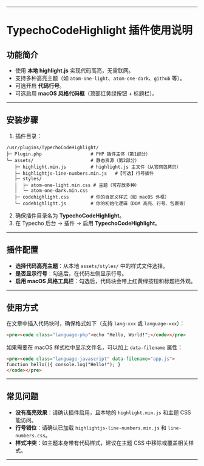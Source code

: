 
---

# TypechoCodeHighlight 插件使用说明

## 功能简介

* 使用 **本地 highlight.js** 实现代码高亮，无需联网。
* 支持多种高亮主题（如 `atom-one-light`、`atom-one-dark`、`github` 等）。
* 可选开启 **代码行号**。
* 可选启用 **macOS 风格代码框**（顶部红黄绿按钮 + 标题栏）。

---

## 安装步骤

1. 插件目录：

```
/usr/plugins/TypechoCodeHighlight/
├─ Plugin.php                  # PHP 插件主体（第1部分）
└─ assets/                     # 静态资源（第2部分）
   ├─ highlight.min.js         # highlight.js 主文件（从官网包拷贝）
   ├─ highlightjs-line-numbers.min.js   #【可选】行号插件
   ├─ styles/
   │  ├─ atom-one-light.min.css # 主题（可存放多种）
   │  └─ atom-one-dark.min.css
   ├─ codehighlight.css        # 你的自定义样式（如 macOS 外框）
   └─ codehighlight.js         # 你的初始化逻辑（DOM 高亮、行号、包裹等）
```
2. 确保插件目录名为 **TypechoCodeHighlight**。
3. 在 Typecho 后台 → 插件 → 启用 **TypechoCodeHighlight**。

---

## 插件配置

* **选择代码高亮主题**：从本地 `assets/styles/` 中的样式文件选择。
* **是否显示行号**：勾选后，在代码左侧显示行号。
* **启用 macOS 风格工具栏**：勾选后，代码块会带上红黄绿按钮和标题栏外观。

---

## 使用方式

在文章中插入代码块时，确保格式如下（支持 `lang-xxx` 或 `language-xxx`）：

```html
<pre><code class="language-php">echo "Hello, World!";</code></pre>
```

如果需要在 macOS 样式栏中显示文件名，可以加上 `data-filename` 属性：

```html
<pre><code class="language-javascript" data-filename="app.js">
function hello(){ console.log("Hello!"); }
</code></pre>
```

---

## 常见问题

* **没有高亮效果**：请确认插件启用，且本地的 `highlight.min.js` 和主题 CSS 能访问。
* **行号错位**：请确认已加载 `highlightjs-line-numbers.min.js` 和 `line-numbers.css`。
* **样式冲突**：如主题本身带有代码样式，建议在主题 CSS 中移除或覆盖相关样式。

---

